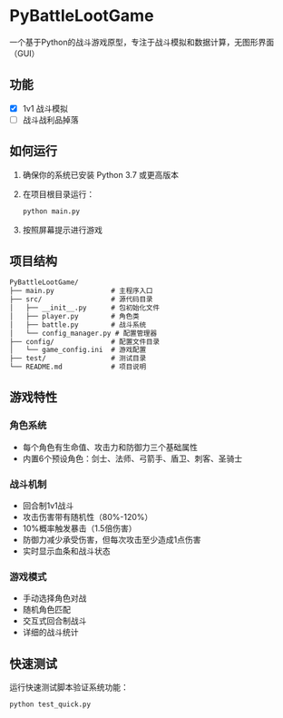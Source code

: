 # PyBattleLootGame

一个基于Python的战斗游戏原型，专注于战斗模拟和数据计算，无图形界面（GUI）

## 功能

- [x] 1v1 战斗模拟
- [ ] 战斗战利品掉落

## 如何运行

1. 确保你的系统已安装 Python 3.7 或更高版本
2. 在项目根目录运行：

   ```bash
   python main.py
   ```

3. 按照屏幕提示进行游戏

## 项目结构

``` txt
PyBattleLootGame/
├── main.py              # 主程序入口
├── src/                 # 源代码目录
│   ├── __init__.py      # 包初始化文件
│   ├── player.py        # 角色类
│   ├── battle.py        # 战斗系统
│   └── config_manager.py # 配置管理器
├── config/              # 配置文件目录
│   └── game_config.ini  # 游戏配置
├── test/                # 测试目录
└── README.md            # 项目说明
```

## 游戏特性

### 角色系统

- 每个角色有生命值、攻击力和防御力三个基础属性
- 内置6个预设角色：剑士、法师、弓箭手、盾卫、刺客、圣骑士

### 战斗机制

- 回合制1v1战斗
- 攻击伤害带有随机性（80%-120%）
- 10%概率触发暴击（1.5倍伤害）
- 防御力减少承受伤害，但每次攻击至少造成1点伤害
- 实时显示血条和战斗状态

### 游戏模式

- 手动选择角色对战
- 随机角色匹配
- 交互式回合制战斗
- 详细的战斗统计

## 快速测试

运行快速测试脚本验证系统功能：

```bash
python test_quick.py
```
